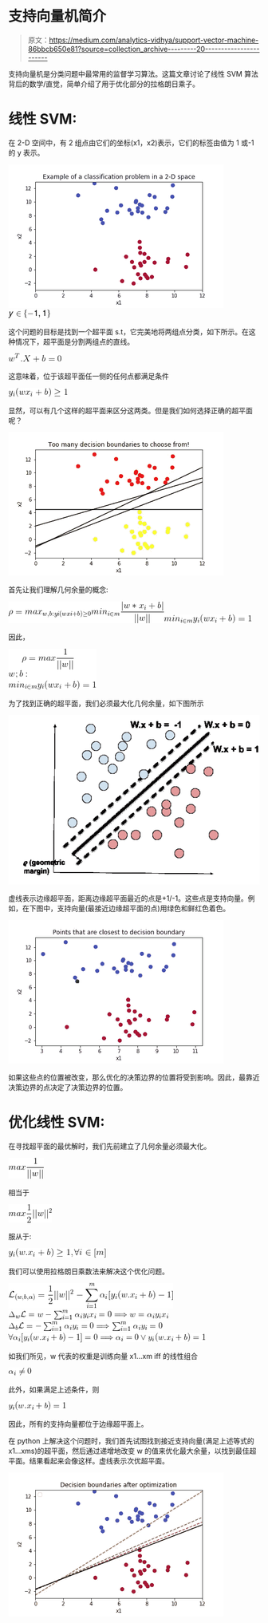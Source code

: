 # 支持向量机简介

> 原文：<https://medium.com/analytics-vidhya/support-vector-machine-86bbcb650e81?source=collection_archive---------20----------------------->

支持向量机是分类问题中最常用的监督学习算法。这篇文章讨论了线性 SVM 算法背后的数学/直觉，简单介绍了用于优化部分的拉格朗日乘子。

# 线性 SVM:

在 2-D 空间中，有 2 组点由它们的坐标(x1，x2)表示，它们的标签由值为 1 或-1 的 y 表示。

![](img/07134f68f37aeeb0131f68ef34a3c910.png)![](img/5d44eaf9baf5934623538ba9d5e80e57.png)

这个问题的目标是找到一个超平面 s.t，它完美地将两组点分类，如下所示。在这种情况下，超平面是分割两组点的直线。

![](img/c7c8d7e55bf660862d54ed2c3a89b052.png)

这意味着，位于该超平面任一侧的任何点都满足条件

![](img/5ca5b8448e868523f849a7596d962289.png)

显然，可以有几个这样的超平面来区分这两类。但是我们如何选择正确的超平面呢？

![](img/1845ecf9ee59efa5ad0a42e619a0c448.png)

首先让我们理解几何余量的概念:

![](img/e460acd93283d6b30142724774782a90.png)![](img/aa07a4c37aed6ada21a02ffb49cc6031.png)

因此，

![](img/056dc4e3568b7a6b6ea92800d8d9a589.png)

为了找到正确的超平面，我们必须最大化几何余量，如下图所示

![](img/4ebfca1d32d1a7c13f3c7fd204ebf53e.png)

虚线表示边缘超平面，距离边缘超平面最近的点是+1/-1。这些点是支持向量。例如，在下图中，支持向量(最接近边缘超平面的点)用绿色和鲜红色着色。

![](img/f8cfa84ccb754b1b1efe9c34fc532ce9.png)

如果这些点的位置被改变，那么优化的决策边界的位置将受到影响。因此，最靠近决策边界的点决定了决策边界的位置。

# 优化线性 SVM:

在寻找超平面的最优解时，我们先前建立了几何余量必须最大化。

![](img/2b15483ed1182354ea34448dce6da1d3.png)

相当于

![](img/a6c15866d60e7e9824f77ed03104de9f.png)

服从于:

![](img/06b4d0461b84ed4f9a6bcd03cfb2ef3f.png)

我们可以使用拉格朗日乘数法来解决这个优化问题。

![](img/e7ffdbc2eb4c7b255e6154a5f6e7efa3.png)![](img/aa40a5f2b6f2a56c369dbd51c376efdf.png)![](img/2a895a26a9036975c0404ab7393a87a6.png)![](img/03b6b4ce77f3788770bfe88b50c032a9.png)

如我们所见，w 代表的权重是训练向量 x1…xm iff 的线性组合

![](img/bf2776fd16f89416d2f8f10847de45ad.png)

此外，如果满足上述条件，则

![](img/c1b9db31f51956bbcf74f49ea97da08b.png)

因此，所有的支持向量都位于边缘超平面上。

在 python 上解决这个问题时，我们首先试图找到接近支持向量(满足上述等式的 x1…xms)的超平面，然后通过递增地改变 w 的值来优化最大余量，以找到最佳超平面。结果看起来会像这样。虚线表示次优超平面。

![](img/ec6b2dd437fa606de5c38ea9c7162a02.png)